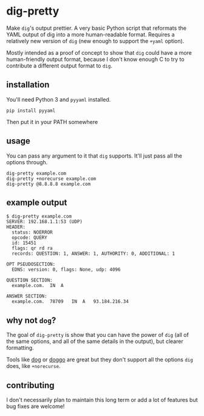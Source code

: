 # dig-pretty

Make `dig`'s output prettier. A very basic Python script that reformats the
YAML output of dig into a more human-readable format. Requires a relatively new
version of `dig` (new enough to support the `+yaml` option).

Mostly intended as a proof of concept to show that `dig` could have a more
human-friendly output format, because I don't know enough C to try to
contribute a different output format to `dig`.

## installation

You'll need Python 3 and `pyyaml` installed.

```
pip install pyyaml
```

Then put it in your PATH somewhere

## usage

You can pass any argument to it that `dig` supports. It'll just pass all the options through.

```
dig-pretty example.com
dig-pretty +norecurse example.com
dig-pretty @8.8.8.8 example.com
```

## example output

```
$ dig-pretty example.com
SERVER: 192.168.1.1:53 (UDP)
HEADER:
  status: NOERROR
  opcode: QUERY
  id: 15451
  flags: qr rd ra
  records: QUESTION: 1, ANSWER: 1, AUTHORITY: 0, ADDITIONAL: 1

OPT PSEUDOSECTION:
  EDNS: version: 0, flags: None, udp: 4096

QUESTION SECTION:
  example.com.	IN	A

ANSWER SECTION:
  example.com.	78709	IN	A	93.184.216.34
```

## why not `dog`?

The goal of `dig-pretty` is show that you can have the power of `dig` (all of
the same options, and all of the same details in the output), but clearer
formatting.

Tools like [dog](https://github.com/ogham/dog) or
[doggo](https://github.com/mr-karan/doggo) are great but they don't support all
the options `dig` does, like `+norecurse`.


## contributing

I don't necessarily plan to maintain this long term or add a lot of features but bug fixes are welcome!
